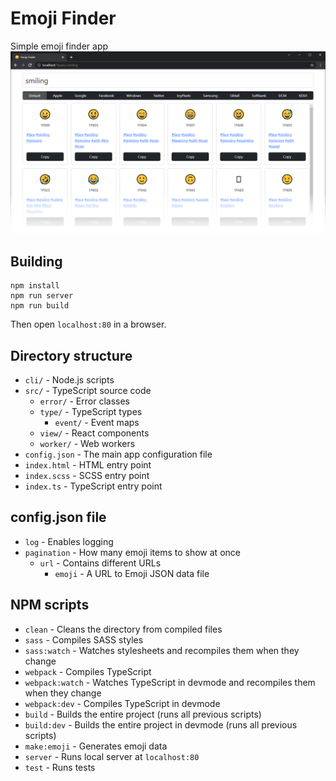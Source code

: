 # Emoji Finder
Simple emoji finder app
![](asset/finder.png)

## Building
```
npm install
npm run server
npm run build
```
Then open `localhost:80` in a browser.

## Directory structure
- `cli/` - Node.js scripts
- `src/` - TypeScript source code
	- `error/` - Error classes
	- `type/` - TypeScript types
		- `event/` - Event maps
	- `view/` - React components
	- `worker/` - Web workers
- `config.json` - The main app configuration file
- `index.html` - HTML entry point
- `index.scss` - SCSS entry point
- `index.ts` - TypeScript entry point

## config.json file
- `log` - Enables logging
- `pagination` - How many emoji items to show at once
	- `url` - Contains different URLs
		- `emoji` - A URL to Emoji JSON data file

## NPM scripts
- `clean` - Cleans the directory from compiled files
- `sass` - Compiles SASS styles
- `sass:watch` - Watches stylesheets and recompiles them when they change
- `webpack` - Compiles TypeScript
- `webpack:watch` - Watches TypeScript in devmode and recompiles them when they change
- `webpack:dev` - Compiles TypeScript in devmode
- `build` - Builds the entire project (runs all previous scripts)
- `build:dev` - Builds the entire project in devmode (runs all previous scripts)
- `make:emoji` - Generates emoji data
- `server` - Runs local server at `localhost:80`
- `test` - Runs tests
